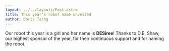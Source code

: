 ```yaml
---
layout: ../../layouts/Post.astro
title: This year's robot name unveiled
author: Doris Tsang
---
```

Our robot this year is a girl and her name is **DESiree**! Thanks to D.E. Shaw, our highest sponsor of the year, for their continuous support and for naming the robot.
